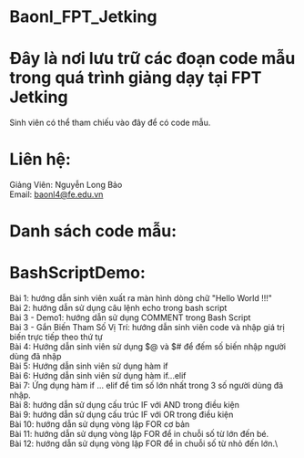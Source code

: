 # Baonl_FPT_Jetking

# Đây là nơi lưu trữ các đoạn code mẫu trong quá trình giảng dạy tại FPT Jetking
Sinh viên có thể tham chiếu vào đây để có code mẫu.

# Liên hệ:
Giảng Viên: Nguyễn Long Bảo\
Email: baonl4@fe.edu.vn

# Danh sách code mẫu:
# BashScriptDemo:
Bài 1: hướng dẫn sinh viên xuất ra màn hình dòng chữ "Hello World !!!"\
Bài 2: hướng dẫn sử dụng câu lệnh echo trong bash script\
Bài 3 - Demo1: hướng dẫn sử dụng COMMENT trong Bash Script\
Bài 3 - Gắn Biến Tham Số Vị Trí: hướng dẫn sinh viên code và nhập giá trị biến trực tiếp theo thứ tự\
Bài 4: Hướng dẫn sinh viên sử dụng $@ và $# để đếm số biến nhập người dùng đã nhập\
Bài 5: Hướng dẫn sinh viên sử dụng hàm if\
Bài 6: Hướng dẫn sinh viên sử dụng hàm if...elif\
Bài 7: Ứng dụng hàm if ... elif để tìm số lớn nhất trong 3 số người dùng đã nhập.\
Bài 8: hướng dẫn sử dụng cấu trúc IF với AND trong điều kiện\
Bài 9: hướng dẫn sử dụng cấu trúc IF với OR trong điều kiện\
Bài 10: hướng dẫn sử dụng vòng lập FOR cơ bản\
Bài 11: hướng dẫn sử dụng vòng lập FOR để in chuỗi số từ lớn đến bé.\
Bài 12: hướng dẫn sử dụng vòng lập FOR để in chuỗi số từ nhỏ đến lớn.\